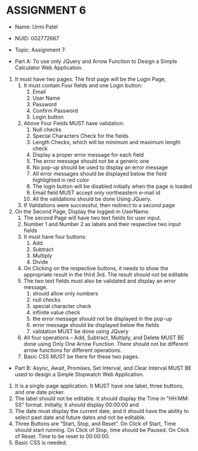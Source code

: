 # ASSIGNMENT 6

+ Name: Urmi Patel
+ NUID: 002772667

+ Topic: Assignment 7:
+ Part A: To use only JQuery and Arrow Function to Design a Simple Calculator Web Application.

1. It must have two pages. The first page will be the Login Page,
    1. It must contain Four fields and one Login button:
        1. Email
        2. User Name
        3. Password
        4. Confirm Password
        5. Login button
    2. Above Four Fields MUST have validation:
        1. Null checks
        2. Special Characters Check for the fields
        3. Length Checks, which will be minimum and maximum length check
        4. Display a proper error message for each field
        5. The error message should not be a generic one
        6. No pop-up should be used to display an error message
        7. All error messages should be displayed below the field highlighted in red color
        8. The login button will be disabled initially when the page is loaded
        9. Email field MUST accept only northeastern e-mail id
       10. All the validations should be done Using JQuery.
    3. If Validations were successful, then redirect to a second page
2. On the Second Page, Display the logged-in UserName.
    1. The second Page will have two text fields for user input.
    2. Number 1 and Number 2 as labels and their respective two input fields
    3. It must have four buttons:
        1. Add
        2. Subtract
        3. Multiply
        4. Divide
    4. On Clicking on the respective buttons, it needs to show the appropriate result in the third 3rd. The result should not be editable.
    5. The two text fields must also be validated and display an error message.
        1. should allow only numbers
        2. null checks
        3. special character check
        4. infinite value check
        5. the error message should not be displayed in the pop-up
        6. error message should be displayed below the fields
        7. validation MUST be done using JQuery
    6. All four operations – Add, Subtract, Multiply, and Delete MUST BE done using Only One Arrow Function. There should not be different arrow functions for different operations.
    7. Basic CSS MUST be there for these two pages.


+ Part B: Async, Await, Promises, Set Interval, and Clear Interval MUST BE used to design a Simple Stopwatch Web Application.

1. It is a single-page application. It MUST have one label, three buttons, and one date picker.
2. The label should not be editable. It should display the Time in "HH:MM: SS" format. Initially, it should display 00:00:00 and
3. The date must display the current date, and it should have the ability to select past date and future dates and not be editable.
4. Three Buttons are “Start, Stop, and Reset”. On Click of Start, Time should start running. On Click of Stop, time should be Paused. On Click of Reset. Time to be reset to 00:00:00.
5. Basic CSS is needed.
